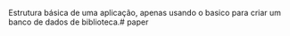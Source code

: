Estrutura básica de uma aplicação, apenas usando o basico para criar um banco de dados de biblioteca.# paper
